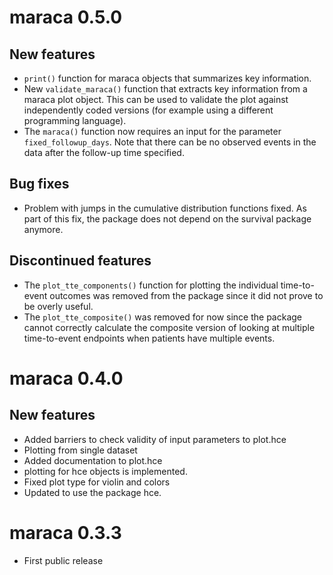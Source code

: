 # maraca 0.5.0

## New features

- `print()` function for maraca objects that summarizes key information.
- New `validate_maraca()` function that extracts key information from a maraca
  plot object. This can be used to validate the plot against independently coded
  versions (for example using a different programming language).
- The `maraca()` function now requires an input for the parameter
  `fixed_followup_days`. Note that there can be no observed events in the
  data after the follow-up time specified.

## Bug fixes

- Problem with jumps in the cumulative distribution functions fixed. As part
  of this fix, the package does not depend on the survival package anymore.

## Discontinued features

- The `plot_tte_components()` function for plotting the individual time-to-event
  outcomes was removed from the package since it did not prove to be overly
  useful.
- The `plot_tte_composite()` was removed for now since the package cannot correctly
  calculate the composite version of looking at multiple time-to-event endpoints when
  patients have multiple events.

# maraca 0.4.0

## New features

- Added barriers to check validity of input parameters to plot.hce
- Plotting from single dataset
- Added documentation to plot.hce
- plotting for hce objects is implemented.
- Fixed plot type for violin and colors
- Updated to use the package hce.

# maraca 0.3.3

- First public release
